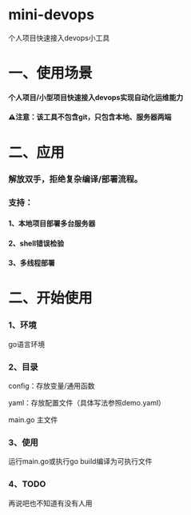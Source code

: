 # mini-devops
个人项目快速接入devops小工具



# 一、使用场景

####  个人项目/小型项目快速接入devops实现自动化运维能力

#### ⚠️注意：该工具不包含git，只包含本地、服务器两端

# 二、应用

### 解放双手，拒绝复杂编译/部署流程。

### 支持：

#### 1、本地项目部署多台服务器

#### 2、shell错误检验

#### 3、多线程部署

# 二、开始使用

### 1、环境
go语言环境

### 2、目录

config：存放变量/通用函数

yaml：存放配置文件（具体写法参照demo.yaml）

main.go 主文件

### 3、使用

运行main.go或执行go build编译为可执行文件

### 4、TODO

再说吧也不知道有没有人用






